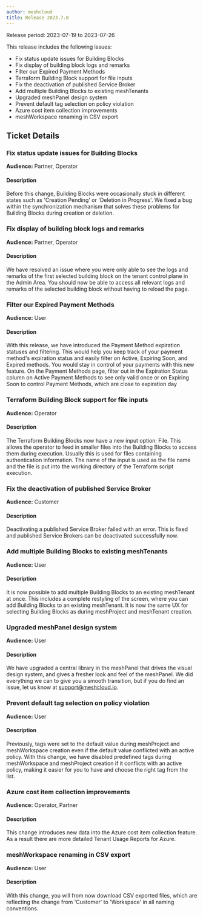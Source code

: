 ```yaml
---
author: meshcloud
title: Release 2023.7.0
---
```


Release period: 2023-07-19 to 2023-07-26

This release includes the following issues:
* Fix status update issues for Building Blocks
* Fix display of building block logs and remarks
* Filter our Expired Payment Methods
* Terraform Building Block support for file inputs
* Fix the deactivation of published Service Broker
* Add multiple Building Blocks to existing meshTenants
* Upgraded meshPanel design system
* Prevent default tag selection on policy violation
* Azure cost item collection improvements
* meshWorkspace renaming in CSV export
<!--truncate-->

## Ticket Details
### Fix status update issues for Building Blocks
**Audience:** Partner, Operator<br>

#### Description
Before this change, Building Blocks were occasionally stuck in different states such as 'Creation Pending' 
or 'Deletion in Progress'. We fixed a bug within the synchronization mechanism that solves these problems for
Building Blocks during creation or deletion.

### Fix display of building block logs and remarks
**Audience:** Partner, Operator<br>

#### Description
We have resolved an issue where you were only able to see the logs and remarks of the 
first selected building block on the tenant control plane in the Admin Area.
You should now be able to access all relevant logs and remarks of the selected building block without having to reload the page.

### Filter our Expired Payment Methods
**Audience:** User<br>

#### Description
With this release, we have introduced the Payment Method expiration statuses and filtering. This would help you 
keep track of your payment method's expiration status and easily filter on Active, Expiring Soon, and Expired methods. 
You would stay in control of your payments with this new feature.
On the Payment Methods page, filter out in the Expiration Status column on Active Payment Methods to see 
only valid once or on Expiring Soon to control Payment Methods, which are close to expiration day

### Terraform Building Block support for file inputs
**Audience:** Operator<br>

#### Description
The Terraform Building Blocks now have a new input option: File. This allows
the operator to feed in smaller files into the Building Blocks to access them
during execution. Usually this is used for files containing authentication
information. The name of the input is used as the file name and the file is
put into the working directory of the Terraform script execution.

### Fix the deactivation of published Service Broker
**Audience:** Customer<br>

#### Description
Deactivating a published Service Broker failed with an error. This is fixed
and published Service Brokers can be deactivated successfully now.

### Add multiple Building Blocks to existing meshTenants
**Audience:** User<br>

#### Description
It is now possible to add multiple Building Blocks to an existing meshTenant at once. This includes
a complete restyling of the screen, where you can add Building Blocks to an existing meshTenant. It is 
now the same UX for selecting Building Blocks as during meshProject and meshTenant creation.

### Upgraded meshPanel design system
**Audience:** User<br>

#### Description
We have upgraded a central library in the meshPanel that drives the visual design system, and gives a fresher look and feel of the meshPanel. We did everything we can to give you a smooth transition, but if you do find an issue, let us know at support@meshcloud.io.

### Prevent default tag selection on policy violation
**Audience:** User<br>

#### Description
Previously, tags were set to the default value during meshProject and meshWorkspace creation even 
if the default value conflicted with an active policy. With this change, we have disabled predefined 
tags during meshWorkspace and meshProject creation if it conflicts with an active policy, making it 
easier for you to have and choose the right tag from the list.

### Azure cost item collection improvements
**Audience:** Operator, Partner<br>

#### Description
This change introduces new data into the Azure cost item collection feature. As a result
there are more detailed Tenant Usage Reports for Azure.

### meshWorkspace renaming in CSV export
**Audience:** User<br>

#### Description
With this change, you will from now download CSV exported files, which are reflecting the change from 'Customer' to 'Workspace' in all naming conventions.

